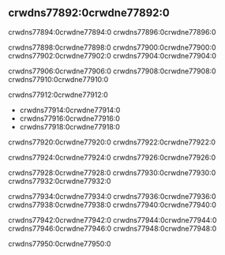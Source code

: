 ## crwdns77892:0crwdne77892:0

crwdns77894:0crwdne77894:0 crwdns77896:0crwdne77896:0

crwdns77898:0crwdne77898:0 crwdns77900:0crwdne77900:0 crwdns77902:0crwdne77902:0 crwdns77904:0crwdne77904:0

crwdns77906:0crwdne77906:0 crwdns77908:0crwdne77908:0 crwdns77910:0crwdne77910:0

crwdns77912:0crwdne77912:0

* crwdns77914:0crwdne77914:0
* crwdns77916:0crwdne77916:0
* crwdns77918:0crwdne77918:0

crwdns77920:0crwdne77920:0 crwdns77922:0crwdne77922:0

crwdns77924:0crwdne77924:0 crwdns77926:0crwdne77926:0

crwdns77928:0crwdne77928:0 crwdns77930:0crwdne77930:0 crwdns77932:0crwdne77932:0

crwdns77934:0crwdne77934:0 crwdns77936:0crwdne77936:0 crwdns77938:0crwdne77938:0 crwdns77940:0crwdne77940:0

crwdns77942:0crwdne77942:0 crwdns77944:0crwdne77944:0 crwdns77946:0crwdne77946:0 crwdns77948:0crwdne77948:0

crwdns77950:0crwdne77950:0
